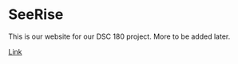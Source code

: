 # SeeRise

This is our website for our DSC 180 project. More to be added later.

[Link](https://zoeludena.github.io/SeeRiseWebsite/)
